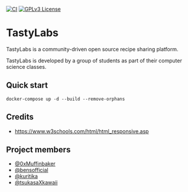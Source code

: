 [![CI](https://github.com/TastyLabs/TastyLabs/actions/workflows/ci.yml/badge.svg)](https://github.com/TastyLabs/TastyLabs/actions/workflows/ci.yml)
[![GPLv3 License](https://img.shields.io/badge/License-GPL%20v3-yellow.svg)](https://github.com/TastyLabs/TastyLabs/blob/main/LICENSE)

# TastyLabs

TastyLabs is a community-driven open source recipe sharing platform.

TastyLabs is developed by a group of students as part of their computer science classes.

## Quick start
```shell
docker-compose up -d --build --remove-orphans
```

## Credits
- https://www.w3schools.com/html/html_responsive.asp

## Project members

- [@0xMuffinbaker](https://www.github.com/0xMuffinbaker)
- [@bensofficial](https://www.github.com/bensofficial)
- [@kuritika](https://www.github.com/kuritika)
- [@tsukasaXkawaii](https://www.github.com/tsukasaXkawaii)

